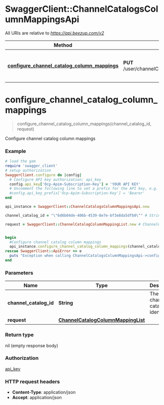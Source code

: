 # SwaggerClient::ChannelCatalogsColumnMappingsApi

All URIs are relative to *https://api.beezup.com/v2*

Method | HTTP request | Description
------------- | ------------- | -------------
[**configure_channel_catalog_column_mappings**](ChannelCatalogsColumnMappingsApi.md#configure_channel_catalog_column_mappings) | **PUT** /user/channelCatalogs/{channelCatalogId}/columnMappings | Configure channel catalog column mappings


# **configure_channel_catalog_column_mappings**
> configure_channel_catalog_column_mappings(channel_catalog_id, request)

Configure channel catalog column mappings

### Example
```ruby
# load the gem
require 'swagger_client'
# setup authorization
SwaggerClient.configure do |config|
  # Configure API key authorization: api_key
  config.api_key['Ocp-Apim-Subscription-Key'] = 'YOUR API KEY'
  # Uncomment the following line to set a prefix for the API key, e.g. 'Bearer' (defaults to nil)
  #config.api_key_prefix['Ocp-Apim-Subscription-Key'] = 'Bearer'
end

api_instance = SwaggerClient::ChannelCatalogsColumnMappingsApi.new

channel_catalog_id = "\"6d6b04de-406b-4539-8e7e-bf3e8da5dfb0\"" # String | The channel catalog identifier

request = SwaggerClient::ChannelCatalogColumnMappingList.new # ChannelCatalogColumnMappingList | 


begin
  #Configure channel catalog column mappings
  api_instance.configure_channel_catalog_column_mappings(channel_catalog_id, request)
rescue SwaggerClient::ApiError => e
  puts "Exception when calling ChannelCatalogsColumnMappingsApi->configure_channel_catalog_column_mappings: #{e}"
end
```

### Parameters

Name | Type | Description  | Notes
------------- | ------------- | ------------- | -------------
 **channel_catalog_id** | **String**| The channel catalog identifier | 
 **request** | [**ChannelCatalogColumnMappingList**](ChannelCatalogColumnMappingList.md)|  | 

### Return type

nil (empty response body)

### Authorization

[api_key](../README.md#api_key)

### HTTP request headers

 - **Content-Type**: application/json
 - **Accept**: application/json



